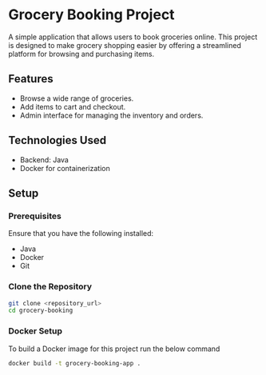 
# Grocery Booking Project

A simple application that allows users to book groceries online. This project is designed to make grocery shopping easier by offering a streamlined platform for browsing and purchasing items.

## Features
- Browse a wide range of groceries.
- Add items to cart and checkout.
- Admin interface for managing the inventory and orders.

## Technologies Used
- Backend: Java
- Docker for containerization

## Setup

### Prerequisites

Ensure that you have the following installed:
- Java
- Docker
- Git

### Clone the Repository
```bash
git clone <repository_url>
cd grocery-booking
```


### Docker Setup

To build a Docker image for this project run the below command


```bash
docker build -t grocery-booking-app .
```

